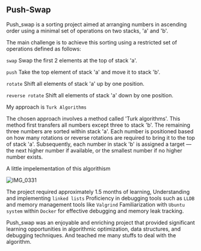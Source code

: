 ## Push-Swap
Push_swap is a sorting project aimed at arranging numbers in ascending order using a minimal set of operations on two stacks, 'a' and 'b'.

The main challenge is to achieve this sorting using a restricted set of operations defined as follows:

`swap` Swap the first 2 elements at the top of stack 'a'.

`push` Take the top element of stack 'a' and move it to stack 'b'.

`rotate` Shift all elements of stack 'a' up by one position.

`reverse rotate` Shift all elements of stack 'a' down by one position.

My approach is `Turk Algorithms`

The chosen approach involves a method called 'Turk algorithms'. This method first transfers all numbers except three to stack 'b'. The remaining three numbers are sorted within stack 'a'. Each number is positioned based on how many rotations or reverse rotations are required to bring it to the top of stack 'a'. Subsequently, each number in stack 'b' is assigned a target — the next higher number if available, or the smallest number if no higher number exists.

A little impelementation of this algorithism

![IMG_0331](https://github.com/tkirmizi/Push-Swap/assets/157286105/f367d8a9-f015-44db-84cd-aa8b0a5c1597)

The project required approximately 1.5 months of learning,
Understanding and implementing `linked lists`
Proficiency in debugging tools such as `LLDB` and memory management tools like `Valgrind`
Familiarization with `Ubuntu system` within `Docker` for effective debugging and memory leak tracking.

Push_swap was an enjoyable and enriching project that provided significant learning opportunities in algorithmic optimization, data structures, and debugging techniques. And teached me many stuffs to deal with the algorithm.
